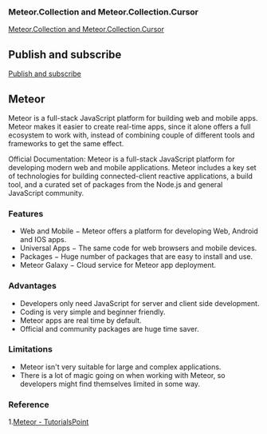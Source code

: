 ### Meteor.Collection and Meteor.Collection.Cursor
[Meteor.Collection and Meteor.Collection.Cursor](https://stackoverflow.com/questions/21952898/meteor-collection-and-meteor-collection-cursor)  


## Publish and subscribe
[Publish and subscribe](https://docs.meteor.com/api/pubsub.html)

## Meteor
Meteor is a full-stack JavaScript platform for building web and mobile apps. Meteor makes it easier to create real-time apps, since it alone offers a full ecosystem to work with, instead of combining couple of different tools and frameworks to get the same effect.  

Official Documentation:
Meteor is a full-stack JavaScript platform for developing modern web and mobile applications. Meteor includes a key set of technologies for building connected-client reactive applications, a build tool, and a curated set of packages from the Node.js and general JavaScript community.  

### Features
- Web and Mobile − Meteor offers a platform for developing Web, Android and IOS apps.
- Universal Apps − The same code for web browsers and mobile devices.
- Packages − Huge number of packages that are easy to install and use.
- Meteor Galaxy − Cloud service for Meteor app deployment.

### Advantages
- Developers only need JavaScript for server and client side development.
- Coding is very simple and beginner friendly.
- Meteor apps are real time by default.
- Official and community packages are huge time saver.  

### Limitations
- Meteor isn't very suitable for large and complex applications.  
- There is a lot of magic going on when working with Meteor, so developers might find themselves limited in some way.

### Reference
1.[Meteor - TutorialsPoint](https://www.tutorialspoint.com/meteor/index.htm)
